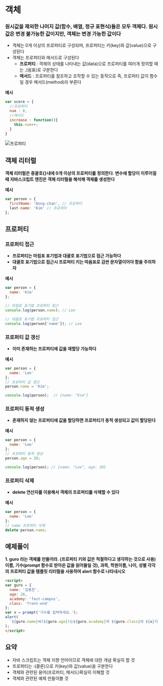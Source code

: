 # 객체

### 원시값을 제외한 나머지 값(함수, 배열, 정규 표현식)들은 모두 객체다. 원시값은 변경 불가능한 값이지만, 객체는 변경 가능한 값이다

- 객체는 0개 이상의 프로퍼티로 구성되며, 프로퍼티는 키(key)와 값(value)으로 구성된다
- 객체는 프로퍼티와 메서드로 구성된다
  - **프로퍼티** : 객체의 상태를 나타내는 값(data)으로 프로퍼티를 여러개 정의할 때는 ,(쉼표)로 구분한다
  - **메서드** : 프로퍼티를 참조하고 조작할 수 있는 동작으로 즉, 프로퍼티 값이 함수일 경우 메서드(method)라 부른다

**예시**

```js
var score = {
  //프로퍼티
  num : 0, 
  //메서드
  increase : function(){
    this.num++;
  }
}
```

![프로퍼티](https://user-images.githubusercontent.com/67866773/91147934-eb755c80-e6f3-11ea-8ab6-2bad4e1e8957.png)

## 객체 리터럴

**객체 리터럴은 중괄호{}내에 0개 이상의 프로퍼티를 정의한다. 변수에 할당이 이루어질 때 자바스크립트 엔진은 객체 리터럴을 해석해 객체를 생성한다**

**예시**

```js
var person = {
  firstName: 'Dong-chan', // 프로퍼티
  last-name: 'Kim' // 프로퍼티
};
```

## 프로퍼티

### 프로퍼티 접근

- **프로퍼티는 마침표 표기법과 대괄호 표기법으로 접근 가능하다**
- **대괄호 표기법으로 접근시 프로퍼티 키는 따옴표로 감싼 문자열이어야 함을 주의하자**

**예시**

```js
var person = {
  name: 'Kim'
};

// 마침표 표기법 프로퍼티 접근
console.log(person.name); // Lee

// 대괄호 표기법 프로퍼티 접근
console.log(person['name']); // Lee
```

### 프로퍼티 값 갱신

- **이미 존재하는 프로퍼티에 값을 재할당 가능하다**

**예시**

```js
var person = {
  name: 'Lee'
};
// 프로퍼티 값 갱신
person.name = 'Kim';

console.log(person);  // {name: "Kim"}
```

### 프로퍼티 동적 생성

- **존재하지 않는 프로퍼티에 값을 할당하면 프로퍼티가 동적 생성되고 값이 할당된다**

**예시**

```js
var person = {
  name: 'Lee'
};
// 프로퍼티 동적 생성
person.age = 20;

console.log(person); // {name: "Lee", age: 20}
```

### 프로퍼티 삭제

- **delete 연산자를 이용해서 객체의 프로퍼티를 삭제할 수 있다**

**예시**

```js
var person = {
  name: 'Lee'
};
// name 프로퍼티 삭제
delete person.name;
```

## 예제풀이

**1. guro 라는 객체를 만들어라. (프로퍼티 키와 값은 적절하다고 생각하는 것으로 사용) 이름, 기수(prompt 함수로 받아온 값을 읽어들일 것), 과목, 학원이름, 나이, 성별 각각의 프로퍼티 값을 템플릿 리터럴을 사용하여 alert 함수로 나타내시오**

```html
<script>
var guro = {
  name: '김동찬',
  age: 28,
  academy: 'fast-campus',
  class: 'front-end'
};
var x = prompt('기수를 입력하세요.');
alert(
  `${guro.name}씨(${guro.age})는${guro.academy}의 ${guro.class}의 ${x}기 입니다`
);
</script>
```

## 요약

- 자바 스크립트는 객체 지향 언어이므로 객체에 대한 개념 확실히 할 것
- 프로퍼티는 :(콜론)으로 키(key)와 값(value)을 구분한다
- 객체와 관련된 용어(프로퍼티, 메서드)확실히 이해할 것
- 객체와 관련된 예제 만들어볼 것



